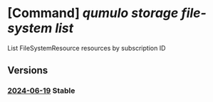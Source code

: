 # [Command] _qumulo storage file-system list_

List FileSystemResource resources by subscription ID

## Versions

### [2024-06-19](/Resources/mgmt-plane/L3N1YnNjcmlwdGlvbnMve30vcHJvdmlkZXJzL3F1bXVsby5zdG9yYWdlL2ZpbGVzeXN0ZW1z/2024-06-19.xml) **Stable**

<!-- mgmt-plane /subscriptions/{}/providers/qumulo.storage/filesystems 2024-06-19 -->
<!-- mgmt-plane /subscriptions/{}/resourcegroups/{}/providers/qumulo.storage/filesystems 2024-06-19 -->
